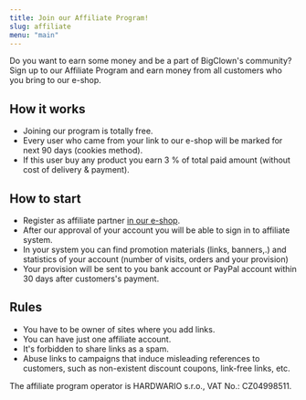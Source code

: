 ```yaml
---
title: Join our Affiliate Program!
slug: affiliate
menu: "main"
---
```


Do you want to earn some money and be a part of BigClown's community? Sign up to our Affiliate Program and earn money from all customers who you bring to our e-shop.

## How it works

* Joining our program is totally free.
* Every user who came from your link to our e-shop will be marked for next 90 days (cookies method).
* If this user buy any product you earn 3 % of total paid amount (without cost of delivery & payment).

## How to start

* Register as affiliate partner [in our e-shop](https://shop.bigclown.com/affiliate-registration/).
* After our approval of your account you will be able to sign in to affiliate system.
* In your system you can find promotion materials (links, banners,.) and statistics of your account (number of visits, orders and your provision)
* Your provision will be sent to you bank account or PayPal account within 30 days after customers's payment.

## Rules

* You have to be owner of sites where you add links.
* You can have just one affiliate account.
* It's forbidden to share links as a spam.
* Abuse links to campaigns that induce misleading references to customers, such as non-existent discount coupons, link-free links, etc.

The affiliate program operator is HARDWARIO s.r.o., VAT No.: CZ04998511.
